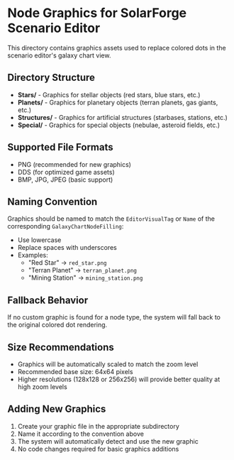 # Node Graphics for SolarForge Scenario Editor

This directory contains graphics assets used to replace colored dots in the scenario editor's galaxy chart view.

## Directory Structure

- **Stars/** - Graphics for stellar objects (red stars, blue stars, etc.)
- **Planets/** - Graphics for planetary objects (terran planets, gas giants, etc.)
- **Structures/** - Graphics for artificial structures (starbases, stations, etc.)
- **Special/** - Graphics for special objects (nebulae, asteroid fields, etc.)

## Supported File Formats

- PNG (recommended for new graphics)
- DDS (for optimized game assets)
- BMP, JPG, JPEG (basic support)

## Naming Convention

Graphics should be named to match the `EditorVisualTag` or `Name` of the corresponding `GalaxyChartNodeFilling`:

- Use lowercase
- Replace spaces with underscores
- Examples:
  - "Red Star" → `red_star.png`
  - "Terran Planet" → `terran_planet.png`
  - "Mining Station" → `mining_station.png`

## Fallback Behavior

If no custom graphic is found for a node type, the system will fall back to the original colored dot rendering.

## Size Recommendations

- Graphics will be automatically scaled to match the zoom level
- Recommended base size: 64x64 pixels
- Higher resolutions (128x128 or 256x256) will provide better quality at high zoom levels

## Adding New Graphics

1. Create your graphic file in the appropriate subdirectory
2. Name it according to the convention above
3. The system will automatically detect and use the new graphic
4. No code changes required for basic graphics additions